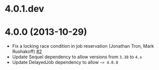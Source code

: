 4.0.1.dev
=========

4.0.0 (2013-10-29)
==================

* Fix a locking race condition in job reservation (Jonathan Tron, Mark Rushakoff) [#2](https://github.com/TalentBox/delayed_job_sequel/pull/2)
* Update Sequel dependency to allow versions from `3.38` to `4.x`
* Update DelayedJob dependency to allow `~> 4.0.0`
